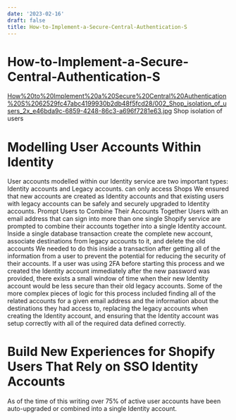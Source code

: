 ```yaml
---
date: '2023-02-16'
draft: false
title: How-to-Implement-a-Secure-Central-Authentication-S
---
```


# How-to-Implement-a-Secure-Central-Authentication-S

[How%20to%20Implement%20a%20Secure%20Central%20Authentication%20S%2062529fc47abc4199930b2db48f5fcd28/002_Shop_isolation_of_users_2x_e46bda9c-6859-4248-86c3-a696f7281e63.jpg](How%20to%20Implement%20a%20Secure%20Central%20Authentication%20S%2062529fc47abc4199930b2db48f5fcd28/002_Shop_isolation_of_users_2x_e46bda9c-6859-4248-86c3-a696f7281e63.jpg)
Shop isolation of users
# Modelling User Accounts Within Identity
User accounts modelled within our Identity service are two important types: Identity accounts and Legacy accounts.
can only access Shops
We ensured that new accounts are created as Identity accounts and that existing users with legacy accounts can be safely and securely upgraded to Identity accounts.
Prompt Users to Combine Their Accounts Together
Users with an email address that can sign into more than one single Shopify service are prompted to combine their accounts together into a single Identity account.
Inside a single database transaction create the complete new account, associate destinations from legacy accounts to it, and delete the old accounts
We needed to do this inside a transaction after getting all of the information from a user to prevent the potential for reducing the security of their accounts.
If a user was using 2FA before starting this process and we created the Identity account immediately after the new password was provided, there exists a small window of time when their new Identity account would be less secure than their old legacy accounts.
Some of the more complex pieces of logic for this process included finding all of the related accounts for a given email address and the information about the destinations they had access to, replacing the legacy accounts when creating the Identity account, and ensuring that the Identity account was setup correctly with all of the required data defined correctly.
# Build New Experiences for Shopify Users That Rely on SSO Identity Accounts
As of the time of this writing over 75% of active user accounts have been auto-upgraded or combined into a single Identity account.

